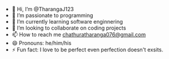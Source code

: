 - 👋 Hi, I’m @TharangaJ123 
- 👀 I’m  passionate to programming 
- 🌱 I’m currently learning software enginnering 
- 💞️ I’m looking to collaborate on coding projects 
- 📫 How to reach me chathuratharanga076@gmail.com 
- 😄 Pronouns: he/him/his 
- ⚡ Fun fact: I love to be perfect even perfection doesn't exsits.

